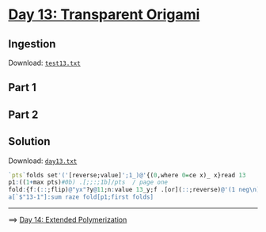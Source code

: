 # [Day 13: Transparent Origami](https://adventofcode.com/2021/day/131)

## Ingestion

Download:
[`test13.txt`](./test/test13.txt)


## Part 1


## Part 2


## Solution

Download: 
[`day13.txt`](./data/day13.txt)

```q
`pts`folds set'('[reverse;value]';1_)@'{(0,where 0=ce x)_ x}read 13
p1:((1+max pts)#0b) .[;;:;1b]/pts  / page one
fold:{f:(::;flip)@"yx"?y@11;n:value 13_y;f .[or](::;reverse)@'(1 neg\n)#\:f x} / fold x according to y
a[`$"13-1"]:sum raze fold[p1;first folds]
```

---
==>
[Day 14: Extended Polymerization](./14-extended-polymerization.md)